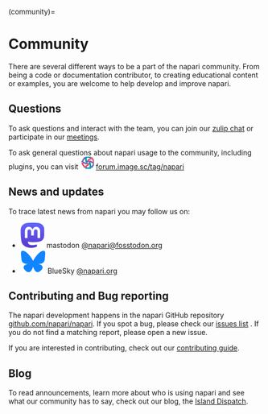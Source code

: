 (community)=
# Community

There are several different ways to be a part of the napari community. From
being a code or documentation contributor, to creating educational content or
examples, you are welcome to help develop and improve napari.

## Questions

To ask questions and interact with the team, you can join our
[zulip chat](https://napari.zulipchat.com/login/) or participate in our
[meetings](meeting-schedule).

To ask general questions about napari usage to the community, including plugins,
you can visit ![forum image.sc logo](../images/image_sc_logo.png) [forum.image.sc/tag/napari](https://forum.image.sc/tag/napari)

## News and updates

To trace latest news from napari you may follow us on:
 * ![mastodon logo](../images/mastodon_logo.svg) mastodon [@napari@fosstodon.org](https://fosstodon.org/@napari)
 * ![bluesky logo](../images/Bluesky_Logo.svg) BlueSky [@napari.org](https://bsky.app/profile/napari.org)

## Contributing and Bug reporting

The napari development happens in the napari GitHub repository [github.com/napari/napari](https://github.com/napari/napari). 
If you spot a bug, please check our [issues list](https://github.com/napari/napari/issues) . If you 
do not find a matching report, please open a new issue. 

If you are interested in contributing, check out our
[contributing guide](napari-contributing).

## Blog
To read announcements, learn more about who is using napari and see what our
community has to say, check out our blog, the
[Island Dispatch](https://napari.org/island-dispatch).